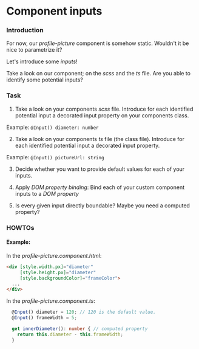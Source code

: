 Component inputs
==============================

### Introduction

For now, our _profile-picture_ component is somehow static. Wouldn't it be nice to parametrize it?

Let's introduce some _inputs_!

Take a look on our component; on the _scss_ and the _ts_ file. Are you able to identify some potential inputs?

### Task

1. Take a look on your components _scss_ file. Introduce for each identified potential input a decorated input property on your components class.

Example: `@Input() diameter: number`

2. Take a look on your components _ts_ file (the class file). Introduce for each identified potential input a decorated input property.

Example: `@Input() pictureUrl: string`

3. Decide whether you want to provide default values for each of your inputs.

4. Apply _DOM property binding_: Bind each of your custom component inputs to a _DOM property_  

5. Is every given input directly boundable? Maybe you need a computed property?


### HOWTOs

#### Example:

In the _profile-picture.component.html_:
```html
<div [style.width.px]="diameter" 
     [style.height.px]="diameter"
     [style.backgroundColor]="frameColor">
  ...
</div>     
```

In the _profile-picture.component.ts_:
```ts
  @Input() diameter = 120; // 120 is the default value.
  @Input() frameWidth = 5;

  get innerDiameter(): number { // computed property
    return this.diameter - this.frameWidth;
  }


```
